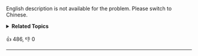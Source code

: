 English description is not available for the problem. Please switch to Chinese.
<details><summary><strong>Related Topics</strong></summary>栈 | 数组 | 模拟</details><br>

<div>👍 486, 👎 0<span style='float: right;'></span></div>

<div id="labuladong"><hr>

</div>



